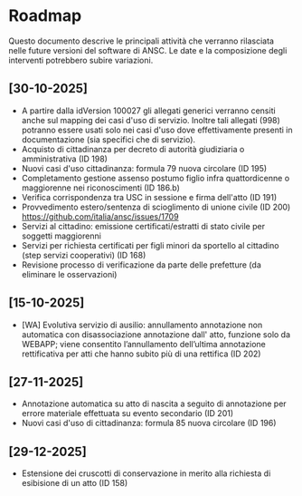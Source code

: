 # Roadmap

Questo documento descrive le principali attività che verranno rilasciata nelle future versioni del software di ANSC.
Le date e la composizione degli interventi potrebbero subire variazioni.

## [30-10-2025]

- A partire dalla idVersion 100027 gli allegati generici verranno censiti anche sul mapping dei casi d'uso di servizio. Inoltre tali allegati (998) potranno essere usati solo nei casi d'uso dove effettivamente presenti in documentazione (sia specifici che di servizio).
- Acquisto di cittadinanza per decreto di autorità giudiziaria o amministrativa (ID 198)
- Nuovi casi d'uso cittadinanza: formula 79 nuova circolare (ID 195)
- Completamento gestione assenso postumo figlio infra quattordicenne o maggiorenne nei riconoscimenti (ID 186.b)
- Verifica corrispondenza tra USC in sessione e firma dell'atto (ID 191)
- Provvedimento estero/sentenza di scioglimento di unione civile (ID 200) <https://github.com/italia/ansc/issues/1709>
- Servizi al cittadino: emissione certificati/estratti di stato civile per soggetti maggiorenni
- Servizi per richiesta certificati per figli minori da sportello al cittadino (step servizi cooperativi) (ID 168)
- Revisione processo di verificazione da parte delle prefetture (da eliminare le osservazioni)

## [15-10-2025]

- [WA] Evolutiva servizio di ausilio: annullamento annotazione non automatica con disassociazione annotazione dall' atto, funzione solo da WEBAPP; viene consentito l’annullamento dell’ultima annotazione rettificativa per atti che hanno subito più di una rettifica (ID 202)

## [27-11-2025]
- Annotazione automatica su atto di nascita a seguito di annotazione per errore materiale effettuata su evento secondario (ID 201)
- Nuovi casi d'uso di cittadinanza: formula 85 nuova circolare (ID 196)

## [29-12-2025]
- Estensione dei cruscotti di conservazione in merito alla richiesta di esibisione di un atto (ID 158)
